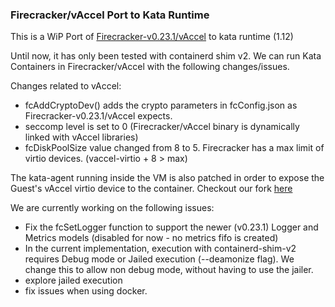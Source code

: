 ### Firecracker/vAccel Port to Kata Runtime

This is a WiP Port of [Firecracker-v0.23.1/vAccel](https://github.com/cloudkernels/firecracker/tree/vaccel-v0.23.1) to kata runtime (1.12)

Until now, it has only been tested with containerd shim v2. We can run Kata Containers in Firecracker/vAccel with the following changes/issues. 

Changes related to vAccel:

- fcAddCryptoDev() adds the crypto parameters in fcConfig.json as Firecracker-v0.23.1/vAccel expects.
- seccomp level is set to 0 (Firecracker/vAccel binary is dynamically linked with vAccel libraries)
- fcDiskPoolSize value changed from 8 to 5. Firecracker has a max limit of virtio devices. (vaccel-virtio + 8 > max)
 
The kata-agent running inside the VM is also patched in order to expose the Guest's vAccel virtio device to the container. Checkout our fork [here](https://github.com/cloudkernels/agent/blob/vaccel-dev/VACCEL-KATA-AGENT.md)

We are currently working on the following issues:

- Fix the fcSetLogger function to support the newer (v0.23.1) Logger and Metrics models (disabled for now - no metrics fifo is created)
- In the current implementation, execution with containerd-shim-v2 requires Debug mode or Jailed execution (--deamonize flag). We change this to allow non debug mode, without having to use the jailer.
- explore jailed execution
- fix issues when using docker.
